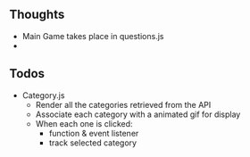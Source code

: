 ## Thoughts
- Main Game takes place in questions.js
- 


## Todos
- Category.js
    - Render all the categories retrieved from the API
    - Associate each category with a animated gif for display
    - When each one is clicked:
        - function & event listener
        - track selected category